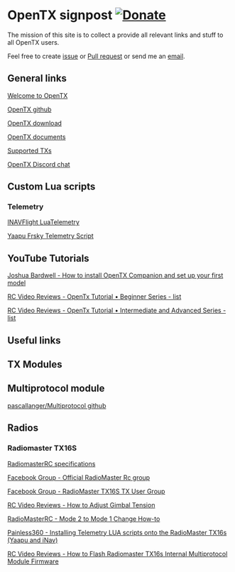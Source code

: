 # OpenTX signpost [![Donate](https://img.shields.io/badge/Donate-PayPal-green.svg)](https://www.paypal.com/paypalme/valfa14)

The mission of this site is to collect a provide all relevant links and stuff to all OpenTX users.

Feel free to create [issue](https://github.com/valfa14/opentx_signpost/issues) or [Pull request](https://github.com/valfa14/opentx_signpost/pulls) or send me an [email](mailto:opentx.signpost@gmail.com).

## General links

[Welcome to OpenTX](https://www.open-tx.org)

[OpenTX github](https://github.com/opentx/opentx)

[OpenTX download](https://www.open-tx.org/downloads)

[OpenTX documents](https://www.open-tx.org/documents)

[Supported TXs](https://www.open-tx.org/radios.html)

[OpenTX Discord chat](https://discord.com/invite/CZCwVx2)

## Custom Lua scripts
### Telemetry
[INAVFlight LuaTelemetry](https://github.com/iNavFlight/LuaTelemetry)

[Yaapu Frsky Telemetry Script](https://github.com/yaapu/FrskyTelemetryScript)

## YouTube Tutorials
[Joshua Bardwell - How to install OpenTX Companion and set up your first model](https://www.youtube.com/watch?v=iwndEhssna8)

[RC Video Reviews - OpenTx Tutorial • Beginner Series - list](https://www.youtube.com/playlist?list=PLy3TC1ILJYTjqDXFB84oXVWZG14zyMYYt)

[RC Video Reviews - OpenTx Tutorial • Intermediate and Advanced Series - list](https://www.youtube.com/playlist?list=PLy3TC1ILJYTjqDXFB84oXVWZG14zyMYYt)

## Useful links

## TX Modules
## Multiprotocol module
[pascallanger/Multiprotocol github](https://github.com/pascallanger/DIY-Multiprotocol-TX-Module)

## Radios
### Radiomaster TX16S
[RadiomasterRC specifications](https://radiomasterrc.com/articleb-102.html#a02)

[Facebook Group - Official RadioMaster Rc group](https://www.facebook.com/groups/466135210714324)

[Facebook Group - RadioMaster TX16S TX User Group](https://www.facebook.com/groups/609303173198626)

[RC Video Reviews - How to Adjust Gimbal Tension](https://www.youtube.com/watch?v=ICWxM7_laAA)

[RadioMasterRC - Mode 2 to Mode 1 Change How-to](https://www.youtube.com/watch?v=wGrkIK2pAec)

[Painless360 - Installing Telemetry LUA scripts onto the RadioMaster TX16s (Yaapu and iNav)](https://www.youtube.com/watch?v=SAQHowQ3rFM)

[RC Video Reviews - How to Flash Radiomaster TX16s Internal Multiprotocol Module Firmware](https://www.youtube.com/watch?v=3JLBSaKAUQM)
